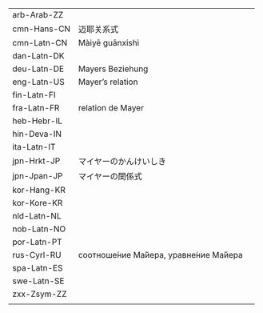| | | |
|-|-|-|
| arb-Arab-ZZ |  |  |
| cmn-Hans-CN | 迈耶关系式 |  |
| cmn-Latn-CN | Màiyē guānxishì |  |
| dan-Latn-DK |  |  |
| deu-Latn-DE | Mayers Beziehung |  |
| eng-Latn-US | Mayer’s relation |  |
| fin-Latn-FI |  |  |
| fra-Latn-FR | relation de Mayer |  |
| heb-Hebr-IL |  |  |
| hin-Deva-IN |  |  |
| ita-Latn-IT |  |  |
| jpn-Hrkt-JP | マイヤーのかんけいしき |  |
| jpn-Jpan-JP | マイヤーの関係式 |  |
| kor-Hang-KR |  |  |
| kor-Kore-KR |  |  |
| nld-Latn-NL |  |  |
| nob-Latn-NO |  |  |
| por-Latn-PT |  |  |
| rus-Cyrl-RU | соотноше́ние Ма́йера, уравне́ние Ма́йера |  |
| spa-Latn-ES |  |  |
| swe-Latn-SE |  |  |
| zxx-Zsym-ZZ |  |  |
|  |  |  |